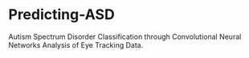 # Predicting-ASD
Autism Spectrum Disorder Classification through Convolutional Neural Networks Analysis of Eye Tracking Data.
